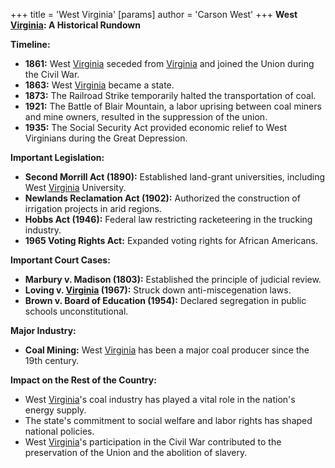+++
 title = 'West Virginia'
[params]
	author = 'Carson West'
+++
**West [Virginia](./../virginia/): A Historical Rundown**

**Timeline:**

* **1861:** West [Virginia](./../virginia/) seceded from [Virginia](./../virginia/) and joined the Union during the Civil War.
* **1863:** West [Virginia](./../virginia/) became a state.
* **1873:** The Railroad Strike temporarily halted the transportation of coal.
* **1921:** The Battle of Blair Mountain, a labor uprising between coal miners and mine owners, resulted in the suppression of the union.
* **1935:** The Social Security Act provided economic relief to West Virginians during the Great Depression.

**Important Legislation:**

* **Second Morrill Act (1890):** Established land-grant universities, including West [Virginia](./../virginia/) University.
* **Newlands Reclamation Act (1902):** Authorized the construction of irrigation projects in arid regions.
* **Hobbs Act (1946):** Federal law restricting racketeering in the trucking industry.
* **1965 Voting Rights Act:** Expanded voting rights for African Americans.

**Important Court Cases:**

* **Marbury v. Madison (1803):** Established the principle of judicial review.
* **Loving v. [Virginia](./../virginia/) (1967):** Struck down anti-miscegenation laws.
* **Brown v. Board of Education (1954):** Declared segregation in public schools unconstitutional.

**Major Industry:**

* **Coal Mining:** West [Virginia](./../virginia/) has been a major coal producer since the 19th century.

**Impact on the Rest of the Country:**

* West [Virginia](./../virginia/)'s coal industry has played a vital role in the nation's energy supply.
* The state's commitment to social welfare and labor rights has shaped national policies.
* West [Virginia](./../virginia/)'s participation in the Civil War contributed to the preservation of the Union and the abolition of slavery.